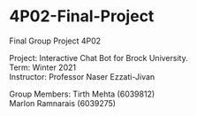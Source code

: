 # 4P02-Final-Project
Final Group Project 4P02

Project: Interactive Chat Bot for Brock University.
<br>
Term: Winter 2021
<br>
Instructor: Professor Naser Ezzati-Jivan

Group Members:
Tirth Mehta (6039812)
<br>
Marlon Ramnarais (6039275)

